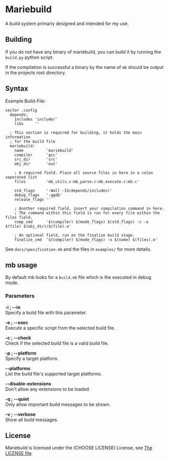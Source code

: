 # Mariebuild
A build system primarly designed and intended for my use.

## Building
If you do not have any binary of mariebuild, you can build it by running the
`build.py` python script.

If the compilation is successful a binary by the name of `mb` should be output
in the projects root directory.

## Syntax
Example Build-File:
```
sector .config
  depends:
    includes 'include/'
    libs     ''

  ; This section is required for building, it holds the main information
  ; for the build file
  mariebuild:
    name          'mariebuild'
    compiler      'gcc'
    src_dir       'src'
    obj_dir       'out'
 
    ; A required field. Place all source files in here in a colon seperated list
    files         'mb_utils.c:mb_parse.c:mb_execute.c:mb.c'

    std_flags     '-Wall -I$(depends/includes)'
    debug_flags   '-ggdb'
    release_flags ''
 
    ; Another required field, insert your compilation command in here.
    ; The command within this field is run for every file within the files field.
    comp_cmd      '$(compiler) $(mode_flags) $(std_flags) -c -o $(file) $(obj_dir)/$(file).o'

    ; An optional field, run on the finalize build stage.
    finalize_cmd  '$(compiler) $(mode_flags) -o $(name) $(files).o'
```

See `docs/specification.mb` and the files in `examples/` for more details.

## mb usage
By default mb looks for a `build.mb` file which is the executed in debug mode.

### Parameters
**-i ; --in** <br>
Specify a build file with this parameter.

**-e ; --exec** <br>
Execute a specific script from the selected build file.

**-c ; --check** <br>
Check if the selected build file is a valid build file.

**-p ; --platform** <br>
Specify a target platform.

**--platforms** <br>
List the build file's supported target platforms.

**--disable-extensions** <br>
Don't allow any extensions to be loaded.

**-q ; --quiet** <br>
Only allow important build messages to be shown.

**-v ; --verbose** <br>
Show all build messages.

## License
Mariebuild is licensed under the (CHOOSE LICENSE) License, see [The LICENSE file](https://github.com/FelixEcker/mariebuild/blob/master/LICENSE).

